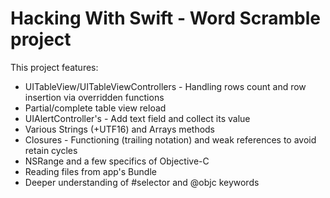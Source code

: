 # Hacking With Swift - Word Scramble project

This project features:
- UITableView/UITableViewControllers - Handling rows count and row insertion via overridden functions
- Partial/complete table view reload
- UIAlertController's - Add text field and collect its value
- Various Strings (+UTF16) and Arrays methods
- Closures - Functioning (trailing notation) and weak references to avoid retain cycles
- NSRange and a few specifics of Objective-C
- Reading files from app's Bundle
- Deeper understanding of #selector and @objc keywords
